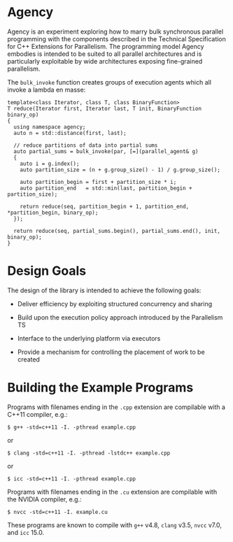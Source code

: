Agency
===============

Agency is an experiment exploring how to marry bulk synchronous parallel programming with the components described in the Technical Specification for C++ Extensions for Parallelism. The programming model Agency embodies is intended to be suited to all parallel architectures and is particularly exploitable by wide architectures exposing fine-grained parallelism.

The `bulk_invoke` function creates groups of execution agents which all invoke a lambda en masse:

    template<class Iterator, class T, class BinaryFunction>
    T reduce(Iterator first, Iterator last, T init, BinaryFunction binary_op)
    {
      using namespace agency;
      auto n = std::distance(first, last);

      // reduce partitions of data into partial sums
      auto partial_sums = bulk_invoke(par, [=](parallel_agent& g)
      {
        auto i = g.index();
        auto partition_size = (n + g.group_size() - 1) / g.group_size();

        auto partition_begin = first + partition_size * i;
        auto partition_end   = std::min(last, partition_begin + partition_size);

        return reduce(seq, partition_begin + 1, partition_end, *partition_begin, binary_op);
      });

      return reduce(seq, partial_sums.begin(), partial_sums.end(), init, binary_op);
    }

# Design Goals

The design of the library is intended to achieve the following goals:

  * Deliver efficiency by exploiting structured concurrency and sharing

  * Build upon the execution policy approach introduced by the Parallelism TS

  * Interface to the underlying platform via executors

  * Provide a mechanism for controlling the placement of work to be created

# Building the Example Programs

Programs with filenames ending in the `.cpp` extension are compilable with a C++11 compiler, e.g.:

    $ g++ -std=c++11 -I. -pthread example.cpp

or

    $ clang -std=c++11 -I. -pthread -lstdc++ example.cpp

or

    $ icc -std=c++11 -I. -pthread example.cpp
    
Programs with filenames ending in the `.cu` extension are compilable with the NVIDIA compiler, e.g.:

    $ nvcc -std=c++11 -I. example.cu
    
These programs are known to compile with `g++` v4.8, `clang` v3.5, `nvcc` v7.0, and `icc` 15.0.
